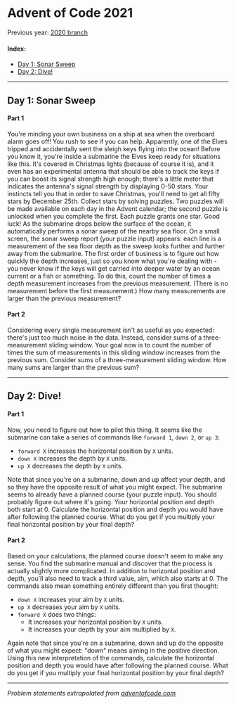 # Advent of Code 2021

Previous year: [2020 branch](https://github.com/AlexSartori/AdventOfCode/tree/2020)

#### Index:
- [Day 1: Sonar Sweep](#day-1-sonar-sweep)
- [Day 2: Dive!](#day-2-dive)

---

## Day 1: Sonar Sweep

#### Part 1
You're minding your own business on a ship at sea when the overboard alarm goes off! You rush to see if you can help. Apparently, one of the Elves tripped and accidentally sent the sleigh keys flying into the ocean!
Before you know it, you're inside a submarine the Elves keep ready for situations like this. It's covered in Christmas lights (because of course it is), and it even has an experimental antenna that should be able to track the keys if you can boost its signal strength high enough; there's a little meter that indicates the antenna's signal strength by displaying 0-50 stars.
Your instincts tell you that in order to save Christmas, you'll need to get all fifty stars by December 25th.
Collect stars by solving puzzles. Two puzzles will be made available on each day in the Advent calendar; the second puzzle is unlocked when you complete the first. Each puzzle grants one star. Good luck!
As the submarine drops below the surface of the ocean, it automatically performs a sonar sweep of the nearby sea floor. On a small screen, the sonar sweep report (your puzzle input) appears: each line is a measurement of the sea floor depth as the sweep looks further and further away from the submarine.
The first order of business is to figure out how quickly the depth increases, just so you know what you're dealing with - you never know if the keys will get carried into deeper water by an ocean current or a fish or something.
To do this, count the number of times a depth measurement increases from the previous measurement. (There is no measurement before the first measurement.)
How many measurements are larger than the previous measurement?

#### Part 2
Considering every single measurement isn't as useful as you expected: there's just too much noise in the data.
Instead, consider sums of a three-measurement sliding window. Your goal now is to count the number of times the sum of measurements in this sliding window increases from the previous sum. Consider sums of a three-measurement sliding window. How many sums are larger than the previous sum?

---

## Day 2: Dive!

#### Part 1
Now, you need to figure out how to pilot this thing.
It seems like the submarine can take a series of commands like `forward 1`, `down 2`, or `up 3`:

- `forward X` increases the horizontal position by `X` units.
- `down X` increases the depth by `X` units.
- `up X` decreases the depth by `X` units.

Note that since you're on a submarine, down and up affect your depth, and so they have the opposite result of what you might expect. The submarine seems to already have a planned course (your puzzle input). You should probably figure out where it's going. Your horizontal position and depth both start at 0. Calculate the horizontal position and depth you would have after following the planned course. What do you get if you multiply your final horizontal position by your final depth?

#### Part 2
Based on your calculations, the planned course doesn't seem to make any sense. You find the submarine manual and discover that the process is actually slightly more complicated. In addition to horizontal position and depth, you'll also need to track a third value, aim, which also starts at 0. The commands also mean something entirely different than you first thought:

- `down X` increases your aim by `X` units.
- `up X` decreases your aim by `X` units.
- `forward X` does two things:
  - It increases your horizontal position by `X` units.
  - It increases your depth by your aim multiplied by `X`.

Again note that since you're on a submarine, down and up do the opposite of what you might expect: "down" means aiming in the positive direction.
Using this new interpretation of the commands, calculate the horizontal position and depth you would have after following the planned course. What do you get if you multiply your final horizontal position by your final depth?

---

*Problem statements extrapolated from [adventofcode.com](https://adventofcode.com)*
